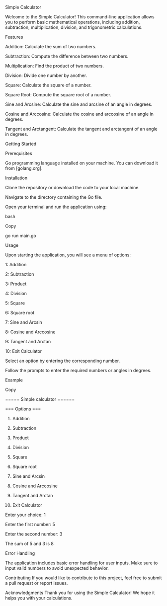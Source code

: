 Simple Calculator

Welcome to the Simple Calculator! This command-line application allows you to perform basic mathematical operations, including addition, subtraction, multiplication, division, and trigonometric calculations.

Features

Addition: Calculate the sum of two numbers.

Subtraction: Compute the difference between two numbers.

Multiplication: Find the product of two numbers.

Division: Divide one number by another.

Square: Calculate the square of a number.

Square Root: Compute the square root of a number.

Sine and Arcsine: Calculate the sine and arcsine of an angle in degrees.

Cosine and Arccosine: Calculate the cosine and arccosine of an angle in degrees.

Tangent and Arctangent: Calculate the tangent and arctangent of an angle in degrees.

Getting Started

Prerequisites

Go programming language installed on your machine. You can download it from [golang.org].

Installation

Clone the repository or download the code to your local machine.

Navigate to the directory containing the Go file.

Open your terminal and run the application using:

bash

Copy

go run main.go

Usage

Upon starting the application, you will see a menu of options:

1: Addition

2: Subtraction

3: Product

4: Division

5: Square

6: Square root

7: Sine and Arcsin

8: Cosine and Arccosine

9: Tangent and Arctan

10: Exit Calculator

Select an option by entering the corresponding number.

Follow the prompts to enter the required numbers or angles in degrees.

Example


Copy

===== Simple calculator ====== 

=== Options ===

1. Addition

2. Subtraction

3. Product

4. Division

5. Square

6. Square root

7. Sine and Arcsin

8. Cosine and Arccosine

9. Tangent and Arctan

10. Exit Calculator 


Enter your choice: 1

Enter the first number: 5

Enter the second number: 3

The sum of 5 and 3 is 8

Error Handling

The application includes basic error handling for user inputs. Make sure to input valid numbers to avoid unexpected behavior.

Contributing
If you would like to contribute to this project, feel free to submit a pull request or report issues.



Acknowledgments
Thank you for using the Simple Calculator! We hope it helps you with your calculations.
